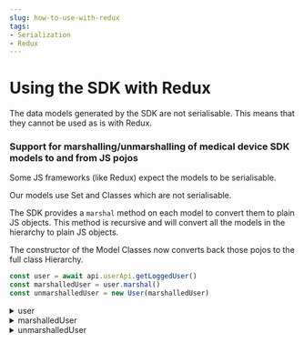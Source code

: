 ```yaml
---
slug: how-to-use-with-redux
tags:
- Serialization
- Redux
---
```


# Using the SDK with Redux

The data models generated by the SDK are not serialisable. This means that they cannot be used as is with Redux.

### Support for marshalling/unmarshalling of medical device SDK models to and from JS pojos

Some JS frameworks (like Redux) expect the models to be serialisable. 

Our models use Set and Classes which are not serialisable.

The SDK provides a `marshal` method on each model to convert them to plain JS objects. This method is recursive and will
convert all the models in the hierarchy to plain JS objects.

The constructor of the Model Classes now converts back those pojos to the full class Hierarchy.

<!-- file://code-samples/how-to/how-to-use-with-redux/index.mts snippet:marshal and unmarshal the currently logged user-->
```typescript
const user = await api.userApi.getLoggedUser()
const marshalledUser = user.marshal()
const unmarshalledUser = new User(marshalledUser)
```
<!-- output://code-samples/how-to/how-to-use-with-redux/user.txt -->
<details>
<summary>user</summary>

```json
{
  "id": "f7ec463c-44b4-414e-9e7f-f2cc0967cc01",
  "rev": "86-1fba3882618770a9fb28f85d94c77254",
  "created": 1679919731079,
  "name": "Master HCP",
  "login": "master@b16baa.icure",
  "groupId": "ic-e2etest-medtech-docs",
  "healthcarePartyId": "b16baab3-b6a3-42a0-b4b5-8dc8e00cc806",
  "email": "master@b16baa.icure",
  "properties": {},
  "roles": {},
  "sharingDataWith": {
    "medicalInformation": {}
  },
  "authenticationTokens": {}
}
```
</details>

<!-- output://code-samples/how-to/how-to-use-with-redux/marshalledUser.txt -->
<details>
<summary>marshalledUser</summary>

```json
{
  "id": "f7ec463c-44b4-414e-9e7f-f2cc0967cc01",
  "rev": "86-1fba3882618770a9fb28f85d94c77254",
  "created": 1679919731079,
  "name": "Master HCP",
  "login": "master@b16baa.icure",
  "groupId": "ic-e2etest-medtech-docs",
  "healthcarePartyId": "b16baab3-b6a3-42a0-b4b5-8dc8e00cc806",
  "email": "master@b16baa.icure",
  "properties": [],
  "roles": [],
  "sharingDataWith": {
    "medicalInformation": []
  },
  "authenticationTokens": {}
}
```
</details>

<!-- output://code-samples/how-to/how-to-use-with-redux/unmarshalledUser.txt -->
<details>
<summary>unmarshalledUser</summary>

```json
{
  "id": "f7ec463c-44b4-414e-9e7f-f2cc0967cc01",
  "rev": "86-1fba3882618770a9fb28f85d94c77254",
  "created": 1679919731079,
  "name": "Master HCP",
  "login": "master@b16baa.icure",
  "groupId": "ic-e2etest-medtech-docs",
  "healthcarePartyId": "b16baab3-b6a3-42a0-b4b5-8dc8e00cc806",
  "email": "master@b16baa.icure",
  "properties": {},
  "roles": {},
  "sharingDataWith": {
    "medicalInformation": {}
  },
  "authenticationTokens": {}
}
```
</details>
